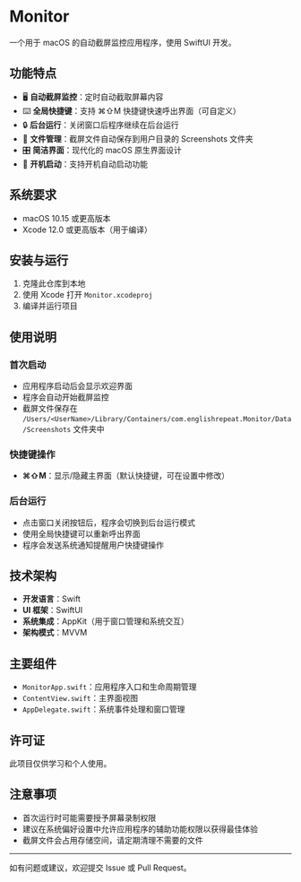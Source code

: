# Monitor

一个用于 macOS 的自动截屏监控应用程序，使用 SwiftUI 开发。

## 功能特点

- 🖥️ **自动截屏监控**：定时自动截取屏幕内容
- ⌨️ **全局快捷键**：支持 ⌘⇧M 快捷键快速呼出界面（可自定义）
- 🔒 **后台运行**：关闭窗口后程序继续在后台运行
- 📁 **文件管理**：截屏文件自动保存到用户目录的 Screenshots 文件夹
- 🎛️ **简洁界面**：现代化的 macOS 原生界面设计
- 🚀 **开机启动**：支持开机自动启动功能

## 系统要求

- macOS 10.15 或更高版本
- Xcode 12.0 或更高版本（用于编译）

## 安装与运行

1. 克隆此仓库到本地
2. 使用 Xcode 打开 `Monitor.xcodeproj`
3. 编译并运行项目

## 使用说明

### 首次启动
- 应用程序启动后会显示欢迎界面
- 程序会自动开始截屏监控
- 截屏文件保存在 `/Users/<UserName>/Library/Containers/com.englishrepeat.Monitor/Data/Screenshots` 文件夹中

### 快捷键操作
- **⌘⇧M**：显示/隐藏主界面（默认快捷键，可在设置中修改）

### 后台运行
- 点击窗口关闭按钮后，程序会切换到后台运行模式
- 使用全局快捷键可以重新呼出界面
- 程序会发送系统通知提醒用户快捷键操作

## 技术架构

- **开发语言**：Swift
- **UI 框架**：SwiftUI
- **系统集成**：AppKit（用于窗口管理和系统交互）
- **架构模式**：MVVM

## 主要组件

- `MonitorApp.swift`：应用程序入口和生命周期管理
- `ContentView.swift`：主界面视图
- `AppDelegate.swift`：系统事件处理和窗口管理


## 许可证

此项目仅供学习和个人使用。

## 注意事项

- 首次运行时可能需要授予屏幕录制权限
- 建议在系统偏好设置中允许应用程序的辅助功能权限以获得最佳体验
- 截屏文件会占用存储空间，请定期清理不需要的文件

---

如有问题或建议，欢迎提交 Issue 或 Pull Request。 
